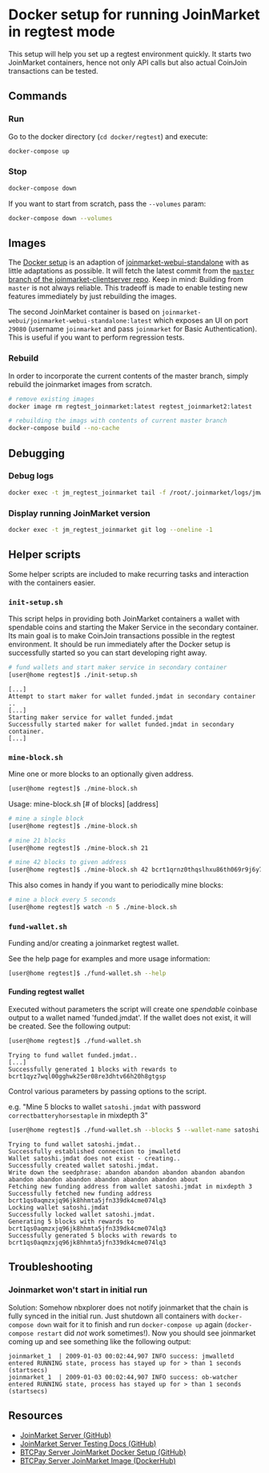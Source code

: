# Docker setup for running JoinMarket in regtest mode

This setup will help you set up a regtest environment quickly.
It starts two JoinMarket containers, hence not only API calls but also actual CoinJoin transactions can be tested.

## Commands

### Run

Go to the docker directory (`cd docker/regtest`) and execute:

```sh
docker-compose up
```

### Stop

```sh
docker-compose down
```

If you want to start from scratch, pass the `--volumes` param:

```sh
docker-compose down --volumes
```

## Images

The [Docker setup](dockerfile-deps/joinmarket/latest/Dockerfile) is an adaption of [joinmarket-webui-standalone](https://github.com/joinmarket-webui/joinmarket-webui-docker/tree/master/standalone) with as little adaptations as possible.
It will fetch the latest commit from the [`master` branch of the joinmarket-clientserver repo](https://github.com/JoinMarket-Org/joinmarket-clientserver/tree/master).
Keep in mind: Building from `master` is not always reliable. This tradeoff is made to enable testing new features immediately by just rebuilding the images.

The second JoinMarket container is based on `joinmarket-webui/joinmarket-webui-standalone:latest` which exposes an UI on port `29080`
(username `joinmarket` and pass `joinmarket` for Basic Authentication).
This is useful if you want to perform regression tests.

### Rebuild

In order to incorporate the current contents of the master branch, simply rebuild the joinmarket images from scratch.

```sh
# remove existing images
docker image rm regtest_joinmarket:latest regtest_joinmarket2:latest

# rebuilding the imags with contents of current master branch
docker-compose build --no-cache
```

## Debugging

### Debug logs

```sh
docker exec -t jm_regtest_joinmarket tail -f /root/.joinmarket/logs/jmwalletd_stdout.log
```

### Display running JoinMarket version

```sh
docker exec -t jm_regtest_joinmarket git log --oneline -1
```

## Helper scripts

Some helper scripts are included to make recurring tasks and interaction with the containers easier.

### `init-setup.sh`

This script helps in providing both JoinMarket containers a wallet with spendable coins and starting the Maker Service in the secondary container.
Its main goal is to make CoinJoin transactions possible in the regtest environment.
It should be run immediately after the Docker setup is successfully started so you can start developing right away.

```sh
# fund wallets and start maker service in secondary container
[user@home regtest]$ ./init-setup.sh
```

```text
[...]
Attempt to start maker for wallet funded.jmdat in secondary container ..
[...]
Starting maker service for wallet funded.jmdat
Successfully started maker for wallet funded.jmdat in secondary container.
[...]
```

### `mine-block.sh`

Mine one or more blocks to an optionally given address.

```sh
[user@home regtest]$ ./mine-block.sh
```

Usage: mine-block.sh [# of blocks] [address]

```sh
# mine a single block
[user@home regtest]$ ./mine-block.sh

# mine 21 blocks
[user@home regtest]$ ./mine-block.sh 21

# mine 42 blocks to given address
[user@home regtest]$ ./mine-block.sh 42 bcrt1qrnz0thqslhxu86th069r9j6y7ldkgs2tzgf5wx
```

This also comes in handy if you want to periodically mine blocks:

```sh
# mine a block every 5 seconds
[user@home regtest]$ watch -n 5 ./mine-block.sh
```

### `fund-wallet.sh`

Funding and/or creating a joinmarket regtest wallet.

See the help page for examples and more usage information:

```sh
[user@home regtest]$ ./fund-wallet.sh --help
```

#### Funding regtest wallet

Executed without parameters the script will create one _spendable_ coinbase output to a wallet named 'funded.jmdat'.
If the wallet does not exist, it will be created. See the following output:

```sh
[user@home regtest]$ ./fund-wallet.sh
```

```text
Trying to fund wallet funded.jmdat..
[...]
Successfully generated 1 blocks with rewards to bcrt1qyz7wql00gghwk25er08re3dhtv66h20h8gtgsp
```

Control various parameters by passing options to the script.

e.g. "Mine 5 blocks to wallet `satoshi.jmdat` with password `correctbatteryhorsestaple` in mixdepth 3"

```sh
[user@home regtest]$ ./fund-wallet.sh --blocks 5 --wallet-name satoshi.jmdat --password correctbatteryhorsestaple --mixdepth 3
```

```text
Trying to fund wallet satoshi.jmdat..
Successfully established connection to jmwalletd
Wallet satoshi.jmdat does not exist - creating..
Successfully created wallet satoshi.jmdat.
Write down the seedphrase: abandon abandon abandon abandon abandon abandon abandon abandon abandon abandon abandon about
Fetching new funding address from wallet satoshi.jmdat in mixdepth 3
Successfully fetched new funding address bcrt1qs0aqmzxjq96jk8hhmta5jfn339dk4cme074lq3
Locking wallet satoshi.jmdat
Successfully locked wallet satoshi.jmdat.
Generating 5 blocks with rewards to bcrt1qs0aqmzxjq96jk8hhmta5jfn339dk4cme074lq3
Successfully generated 5 blocks with rewards to bcrt1qs0aqmzxjq96jk8hhmta5jfn339dk4cme074lq3
```

## Troubleshooting

### Joinmarket won't start in initial run

Solution: Somehow nbxplorer does not notify joinmarket that the chain is fully synced in the initial run.
Just shutdown all containers with `docker-compose down` wait for it to finish and run `docker-compose up` again (`docker-compose restart` did _not_ work sometimes!).
Now you should see joinmarket coming up and see something like the following output:

```log
joinmarket_1  | 2009-01-03 00:02:44,907 INFO success: jmwalletd entered RUNNING state, process has stayed up for > than 1 seconds (startsecs)
joinmarket_1  | 2009-01-03 00:02:44,907 INFO success: ob-watcher entered RUNNING state, process has stayed up for > than 1 seconds (startsecs)
```

## Resources

- [JoinMarket Server (GitHub)](https://github.com/JoinMarket-Org/joinmarket-clientserver)
- [JoinMarket Server Testing Docs (GitHub)](https://github.com/JoinMarket-Org/joinmarket-clientserver/blob/master/docs/TESTING.md)
- [BTCPay Server JoinMarket Docker Setup (GitHub)](https://github.com/btcpayserver/dockerfile-deps/tree/master/JoinMarket)
- [BTCPay Server JoinMarket Image (DockerHub)](https://hub.docker.com/r/btcpayserver/joinmarket)
